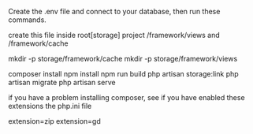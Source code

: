 Create the .env file and connect to your database, then run these commands.

create this file inside root[storage] project /framework/views and /framework/cache

mkdir -p storage/framework/cache
mkdir -p storage/framework/views

composer install
npm install
npm run build
php artisan storage:link
php artisan migrate
php artisan serve


if you have a problem installing composer, see if you have enabled these extensions the php.ini file

extension=zip
extension=gd
